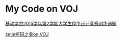 # My Code on VOJ

[移动学院2015学年第2学期大学生程序设计竞赛训练通知](http://smie.sysu.edu.cn/zh/2015-2th-acm/)

[smie短码之美on VOJ](acm.hust.edu.cn/vjudge/contest/toListContest.action#contestType=0&contestRunningStatus=0&contestOpenness=0&title=smie短码之美&manager=)

